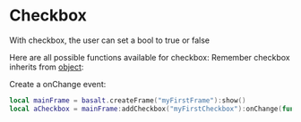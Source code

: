 # Checkbox

With checkbox, the user can set a bool to true or false

Here are all possible functions available for checkbox:<be>
 Remember checkbox inherits from [object](https://github.com/NoryiE/NyoUI/wiki/Object):


Create a onChange event:
````lua
local mainFrame = basalt.createFrame("myFirstFrame"):show()
local aCheckbox = mainFrame:addCheckbox("myFirstCheckbox"):onChange(function(self) basalt.debug("The value got changed into "..self:getValue()) end):show()

````
